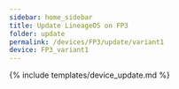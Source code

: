 ```yaml
---
sidebar: home_sidebar
title: Update LineageOS on FP3
folder: update
permalink: /devices/FP3/update/variant1
device: FP3_variant1
---
```

{% include templates/device_update.md %}
